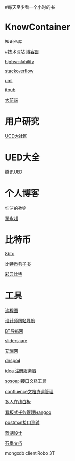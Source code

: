 #每天至少看一个小时的书

# KnowContainer
知识仓库

#技术网站
[博客园](https://www.cnblogs.com/)

[highscalability](http://highscalability.com/)

[stackoverflow](https://stackoverflow.com/)

[uml](http://www.uml.org.cn/)

[itpub](http://www.itpub.net/)

[大前端](http://www.daqianduan.com/)

# 用户研究
[UCD大社区](http://ucdchina.com)

# UED大全
[腾讯UED](http://cdc.tencent.com/)

# 个人博客
[纯洁的微笑](http://www.ityouknow.com/)

[翟永超](http://blog.didispace.com/)

# 比特币
[8btc](http://8btc.com/)

[比特币电子书](http://book.8btc.com/)

[彩云比特](http://www.cybtc.com/)

# 工具
[流程图](http://asciiflow.com/)

[设计师网站导航](http://hao.uisdc.com/)

[BT导航网](http://wherebt.com/)

[slidershare](https://www.slideshare.net)

[艾瑞网](http://www.iresearch.cn/)

[dnspod](https://www.dnspod.cn/)

[idea 注册服务器](http://idea.youbbs.org)

[sosoapi接口文档工具](http://www.sosoapi.com)

[confluence文档协调管理](https://www.atlassian.com/software/confluence)

[多人在线白板](https://witeboard.com)

[看板式任务管理leangoo](https://www.leangoo.com)

[postman接口测试](https://www.getpostman.com)

[蓝湖设计](https://lanhuapp.com)

[石墨文档](https://shimo.im)

mongodb client Robo 3T
